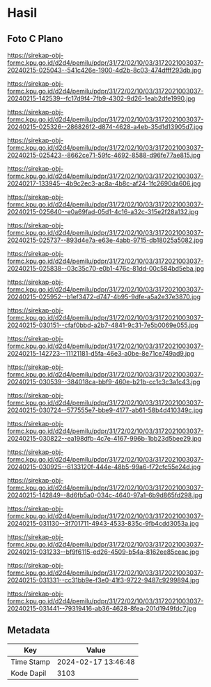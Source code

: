 # Hasil

## Foto C Plano

https://sirekap-obj-formc.kpu.go.id/d2d4/pemilu/pdpr/31/72/02/10/03/3172021003037-20240215-025043--541c426e-1900-4d2b-8c03-474dfff293db.jpg

https://sirekap-obj-formc.kpu.go.id/d2d4/pemilu/pdpr/31/72/02/10/03/3172021003037-20240215-142539--fc17d9f4-7fb9-4302-9d26-1eab2dfe1990.jpg

https://sirekap-obj-formc.kpu.go.id/d2d4/pemilu/pdpr/31/72/02/10/03/3172021003037-20240215-025326--286826f2-d874-4628-a4eb-35d1d13905d7.jpg

https://sirekap-obj-formc.kpu.go.id/d2d4/pemilu/pdpr/31/72/02/10/03/3172021003037-20240215-025423--8662ce71-59fc-4692-8588-d96fe77ae815.jpg

https://sirekap-obj-formc.kpu.go.id/d2d4/pemilu/pdpr/31/72/02/10/03/3172021003037-20240217-133945--4b9c2ec3-ac8a-4b8c-af24-1fc2690da606.jpg

https://sirekap-obj-formc.kpu.go.id/d2d4/pemilu/pdpr/31/72/02/10/03/3172021003037-20240215-025640--e0a69fad-05d1-4c16-a32c-315e2f28a132.jpg

https://sirekap-obj-formc.kpu.go.id/d2d4/pemilu/pdpr/31/72/02/10/03/3172021003037-20240215-025737--893d4e7a-e63e-4abb-9715-db18025a5082.jpg

https://sirekap-obj-formc.kpu.go.id/d2d4/pemilu/pdpr/31/72/02/10/03/3172021003037-20240215-025838--03c35c70-e0b1-476c-81dd-00c584bd5eba.jpg

https://sirekap-obj-formc.kpu.go.id/d2d4/pemilu/pdpr/31/72/02/10/03/3172021003037-20240215-025952--b1ef3472-d747-4b95-9dfe-a5a2e37e3870.jpg

https://sirekap-obj-formc.kpu.go.id/d2d4/pemilu/pdpr/31/72/02/10/03/3172021003037-20240215-030151--cfaf0bbd-a2b7-4841-9c31-7e5b0069e055.jpg

https://sirekap-obj-formc.kpu.go.id/d2d4/pemilu/pdpr/31/72/02/10/03/3172021003037-20240215-142723--11121181-d5fa-46e3-a0be-8e71ce749ad9.jpg

https://sirekap-obj-formc.kpu.go.id/d2d4/pemilu/pdpr/31/72/02/10/03/3172021003037-20240215-030539--384018ca-bbf9-460e-b21b-cc1c3c3a1c43.jpg

https://sirekap-obj-formc.kpu.go.id/d2d4/pemilu/pdpr/31/72/02/10/03/3172021003037-20240215-030724--577555e7-bbe9-4177-ab61-58b4d410349c.jpg

https://sirekap-obj-formc.kpu.go.id/d2d4/pemilu/pdpr/31/72/02/10/03/3172021003037-20240215-030822--ea198dfb-4c7e-4167-996b-1bb23d5bee29.jpg

https://sirekap-obj-formc.kpu.go.id/d2d4/pemilu/pdpr/31/72/02/10/03/3172021003037-20240215-030925--6133120f-444e-48b5-99a6-f72cfc55e24d.jpg

https://sirekap-obj-formc.kpu.go.id/d2d4/pemilu/pdpr/31/72/02/10/03/3172021003037-20240215-142849--8d6fb5a0-034c-4640-97a1-6b9d865fd298.jpg

https://sirekap-obj-formc.kpu.go.id/d2d4/pemilu/pdpr/31/72/02/10/03/3172021003037-20240215-031130--3f701711-4943-4533-835c-9fb4cdd3053a.jpg

https://sirekap-obj-formc.kpu.go.id/d2d4/pemilu/pdpr/31/72/02/10/03/3172021003037-20240215-031233--bf9f6115-ed26-4509-b54a-8162ee85ceac.jpg

https://sirekap-obj-formc.kpu.go.id/d2d4/pemilu/pdpr/31/72/02/10/03/3172021003037-20240215-031331--cc31bb9e-f3e0-41f3-9722-9487c9299894.jpg

https://sirekap-obj-formc.kpu.go.id/d2d4/pemilu/pdpr/31/72/02/10/03/3172021003037-20240215-031441--79319416-ab36-4628-8fea-201d1949fdc7.jpg


## Metadata

| Key        | Value               |
| ---------- | ------------------- |
| Time Stamp | 2024-02-17 13:46:48 |
| Kode Dapil | 3103                |



